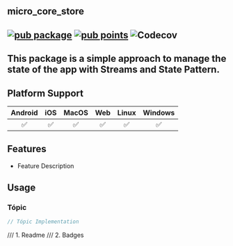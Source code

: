 micro_core_store
-----

[![pub package](https://img.shields.io/pub/v/micro_core_store.svg)](https://pub.dev/packages/micro_core_store)
[![pub points](https://img.shields.io/pub/points/micro_core_store?color=2E8B57&label=pub%20points)](https://pub.dev/packages/micro_core_store/score)
![Codecov](https://img.shields.io/codecov/c/github/JotaPe-Tecnologia/micro-core-store)
----

This package is a simple approach to manage the state of the app with Streams and State Pattern.
----

## Platform Support

| Android | iOS | MacOS | Web | Linux | Windows |
| :-----: | :-: | :---: | :-: | :---: | :-----: |
|   ✅    | ✅  |  ✅   | ✅  |  ✅   |   ✅    |

## Features

* Feature Description

## Usage

### Tópic

```dart
// Tópic Implementation
```

/// 1. Readme
/// 2. Badges